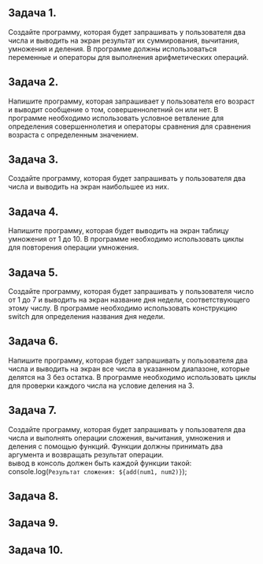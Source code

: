 ## Задача 1.   
Создайте программу, которая будет запрашивать у пользователя два числа и выводить на экран результат их суммирования, вычитания, умножения и деления. В программе должны использоваться переменные и операторы для выполнения арифметических операций.  

## Задача 2.   
Напишите программу, которая запрашивает у пользователя его возраст и выводит сообщение о том, совершеннолетний он или нет. В программе необходимо использовать условное ветвление для определения совершеннолетия и операторы сравнения для сравнения возраста с определенным значением.  

## Задача 3.   
Создайте программу, которая будет запрашивать у пользователя два числа и выводить на экран наибольшее из них.   


## Задача 4.   
Напишите программу, которая будет выводить на экран таблицу умножения от 1 до 10. В программе необходимо использовать циклы для повторения операции умножения.  

## Задача 5.   
Создайте программу, которая будет запрашивать у пользователя число от 1 до 7 и выводить на экран название дня недели, соответствующего этому числу. В программе необходимо использовать конструкцию switch для определения названия дня недели.  

## Задача 6.   
Напишите программу, которая будет запрашивать у пользователя два числа и выводить на экран все числа в указанном диапазоне, которые делятся на 3 без остатка. В программе необходимо использовать циклы для проверки каждого числа на условие деления на 3.  

## Задача 7.   
Создайте программу, которая будет запрашивать у пользователя два числа и выполнять операции сложения, вычитания, умножения и деления с помощью функций. Функции должны принимать два аргумента и возвращать результат операции.   
вывод в консоль должен быть каждой функции такой:   console.log(`Результат сложения: ${add(num1, num2)}`); 
## Задача 8.   
### 

## Задача 9.   
### 

## Задача 10.   
### 
